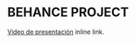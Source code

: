 # BEHANCE PROJECT
[Video de presentación](https://drive.google.com/drive/folders/10jZuPaxkWp7Lj5d8GZ0UemSaoR2P58ti) inline link.
